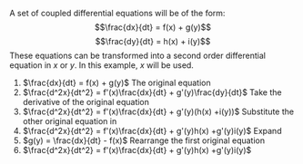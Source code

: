 A set of coupled differential equations will be of the form:
$$\frac{dx}{dt} = f(x) + g(y)$$
$$\frac{dy}{dt} = h(x) + i(y)$$
These equations can be transformed into a second order differential equation in $x$ or $y$. In this example, $x$ will be used.

1. $\frac{dx}{dt} = f(x) + g(y)$
	The original equation
2. $\frac{d^2x}{dt^2} = f'(x)\frac{dx}{dt} + g'(y)\frac{dy}{dt}$
	Take the derivative of the original equation
3. $\frac{d^2x}{dt^2} = f'(x)\frac{dx}{dt} + g'(y)(h(x) +i(y))$
	Substitute the other original equation in
4. $\frac{d^2x}{dt^2} = f'(x)\frac{dx}{dt} + g'(y)h(x) +g'(y)i(y)$
	Expand
5. $g(y) = \frac{dx}{dt} - f(x)$
	Rearrange the first original equation
6. $\frac{d^2x}{dt^2} = f'(x)\frac{dx}{dt} + g'(y)h(x) +g'(y)i(y)$